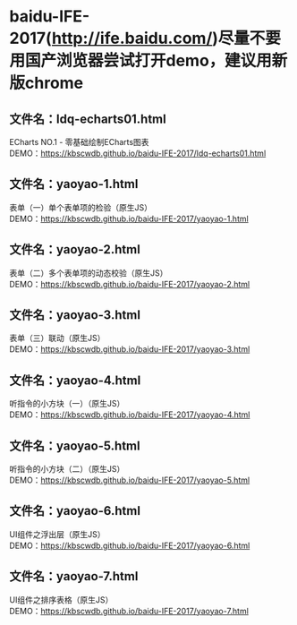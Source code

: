 # baidu-IFE-2017(http://ife.baidu.com/)尽量不要用国产浏览器尝试打开demo，建议用新版chrome  
## 文件名：ldq-echarts01.html  
ECharts NO.1 - 零基础绘制ECharts图表  
DEMO：https://kbscwdb.github.io/baidu-IFE-2017/ldq-echarts01.html  

## 文件名：yaoyao-1.html  
表单（一）单个表单项的检验（原生JS）  
DEMO：https://kbscwdb.github.io/baidu-IFE-2017/yaoyao-1.html    
  
## 文件名：yaoyao-2.html  
表单（二）多个表单项的动态校验（原生JS）  
DEMO：https://kbscwdb.github.io/baidu-IFE-2017/yaoyao-2.html

## 文件名：yaoyao-3.html  
表单（三）联动（原生JS）  
DEMO：https://kbscwdb.github.io/baidu-IFE-2017/yaoyao-3.html    
  
## 文件名：yaoyao-4.html  
听指令的小方块（一）（原生JS）  
DEMO：https://kbscwdb.github.io/baidu-IFE-2017/yaoyao-4.html    
  
## 文件名：yaoyao-5.html  
听指令的小方块（二）（原生JS）  
DEMO：https://kbscwdb.github.io/baidu-IFE-2017/yaoyao-5.html  
  
## 文件名：yaoyao-6.html  
UI组件之浮出层（原生JS）  
DEMO：https://kbscwdb.github.io/baidu-IFE-2017/yaoyao-6.html  
  
## 文件名：yaoyao-7.html  
UI组件之排序表格（原生JS）  
DEMO：https://kbscwdb.github.io/baidu-IFE-2017/yaoyao-7.html  
